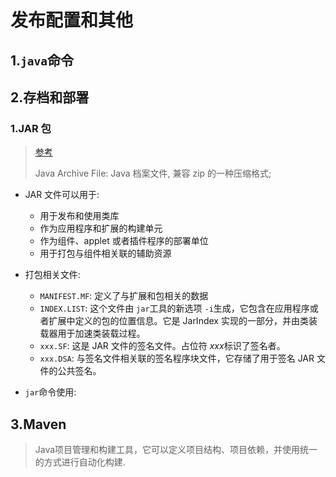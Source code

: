 # 发布配置和其他

## 1.`java`命令

## 2.存档和部署

### 1.JAR 包

> [参考](https://www.ibm.com/developerworks/cn/java/j-jar/index.html)
>
> Java Archive File: Java 档案文件, 兼容 zip 的一种压缩格式;

- JAR 文件可以用于:
  - 用于发布和使用类库
  - 作为应用程序和扩展的构建单元
  - 作为组件、applet 或者插件程序的部署单位
  - 用于打包与组件相关联的辅助资源
- 打包相关文件:

  - `MANIFEST.MF`: 定义了与扩展和包相关的数据
  - `INDEX.LIST`: 这个文件由 `jar`工具的新选项 `-i`生成，它包含在应用程序或者扩展中定义的包的位置信息。它是 JarIndex 实现的一部分，并由类装载器用于加速类装载过程。
  - `xxx.SF`: 这是 JAR 文件的签名文件。占位符 *xxx*标识了签名者。
  - `xxx.DSA`: 与签名文件相关联的签名程序块文件，它存储了用于签名 JAR 文件的公共签名。

- `jar`命令使用:

## 3.Maven

> Java项目管理和构建工具，它可以定义项目结构、项目依赖，并使用统一的方式进行自动化构建.
